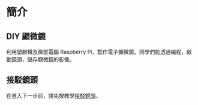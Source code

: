# 簡介

## DIY 顯微鏡

利用塑膠樽及微型電腦 Raspberry Pi，製作電子顯微鏡。同學們能透過編程，啟動鏡頭，儲存顯微鏡的影像。

## 接駁鏡頭

在進入下一步前，請先按教學[接駁鏡頭](../picamera/connect\_to\_camera.md)。
